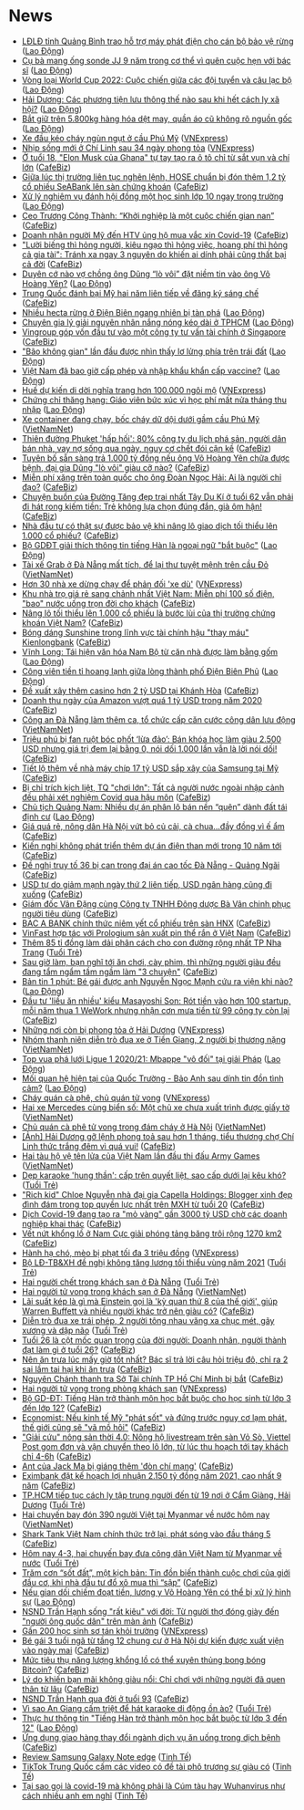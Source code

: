 # News

- [LĐLĐ tỉnh Quảng Bình trao hỗ trợ máy phát điện cho cán bộ bảo vệ rừng](https://laodong.vn/cong-doan/ldld-tinh-quang-binh-trao-ho-tro-may-phat-dien-cho-can-bo-bao-ve-rung-885728.ldo) ([Lao Động](https://laodong.vn))
- [Cụ bà mang ống sonde JJ 9 năm trong cơ thể vì quên cuộc hẹn với bác sĩ](https://laodong.vn/suc-khoe/cu-ba-mang-ong-sonde-jj-9-nam-trong-co-the-vi-quen-cuoc-hen-voi-bac-si-885690.ldo) ([Lao Động](https://laodong.vn))
- [Vòng loại World Cup 2022: Cuộc chiến giữa các đội tuyển và câu lạc bộ](https://laodong.vn/the-thao/vong-loai-world-cup-2022-cuoc-chien-giua-cac-doi-tuyen-va-cau-lac-bo-885730.ldo) ([Lao Động](https://laodong.vn))
- [Hải Dương: Các phương tiện lưu thông thế nào sau khi hết cách ly xã hội?](https://laodong.vn/xa-hoi/hai-duong-cac-phuong-tien-luu-thong-the-nao-sau-khi-het-cach-ly-xa-hoi-885754.ldo) ([Lao Động](https://laodong.vn))
- [Bắt giữ trên  5.800kg hàng hóa dệt may, quần áo cũ không rõ nguồn gốc](https://laodong.vn/kinh-te/bat-giu-tren-5800kg-hang-hoa-det-may-quan-ao-cu-khong-ro-nguon-goc-885751.ldo) ([Lao Động](https://laodong.vn))
- [Xe đầu kéo cháy ngùn ngụt ở cầu Phú Mỹ](https://vnexpress.net/xe-dau-keo-chay-ngun-ngut-o-cau-phu-my-4243567.html) ([VNExpress](https://vnexpress.net))
- [Nhịp sống mới ở Chí Linh sau 34 ngày phong tỏa](https://vnexpress.net/nhip-song-moi-o-chi-linh-sau-34-ngay-phong-toa-4243537.html) ([VNExpress](https://vnexpress.net))
- [Ở tuổi 18, "Elon Musk của Ghana" tự tay tạo ra ô tô chỉ từ sắt vụn và chí lớn](https://cafebiz.vn/o-tuoi-18-elon-musk-cua-ghana-tu-tay-tao-ra-o-to-chi-tu-sat-vun-va-chi-lon-20210304135548013.chn) ([CafeBiz](https://cafebiz.vn))
- [Giữa lúc thị trường liên tục nghẽn lệnh, HOSE chuẩn bị đón thêm 1,2 tỷ cổ phiếu SeABank lên sàn chứng khoán](https://cafebiz.vn/giua-luc-thi-truong-lien-tuc-nghen-lenh-hose-chuan-bi-don-them-12-ty-co-phieu-seabank-len-san-chung-khoan-20210304151236976.chn) ([CafeBiz](https://cafebiz.vn))
- [Xử lý nghiêm vụ đánh hội đồng một học sinh lớp 10 ngay trong trường](https://laodong.vn/giao-duc/xu-ly-nghiem-vu-danh-hoi-dong-mot-hoc-sinh-lop-10-ngay-trong-truong-885747.ldo) ([Lao Động](https://laodong.vn))
- [Ceo Trương Công Thành: “Khởi nghiệp là một cuộc chiến gian nan”](https://cafebiz.vn/ceo-truong-cong-thanh-khoi-nghiep-la-mot-cuoc-chien-gian-nan-20210304141443185.chn) ([CafeBiz](https://cafebiz.vn))
- [Doanh nhân người Mỹ đến HTV ủng hộ mua vắc xin Covid-19](https://cafebiz.vn/doanh-nhan-nguoi-my-den-htv-ung-ho-mua-vac-xin-covid-19-20210304111833335.chn) ([CafeBiz](https://cafebiz.vn))
- ["Lười biếng thì hỏng người, kiêu ngạo thì hỏng việc, hoang phí thì hỏng cả gia tài": Tránh xa ngay 3 nguyên do khiến ai dính phải cũng thất bại cả đời](https://cafebiz.vn/luoi-bieng-thi-hong-nguoi-kieu-ngao-thi-hong-viec-hoang-phi-thi-hong-ca-gia-tai-tranh-xa-ngay-3-nguyen-do-khien-ai-dinh-phai-cung-that-bai-ca-doi-20210304151640947.chn) ([CafeBiz](https://cafebiz.vn))
- [Duyên cớ nào vợ chồng ông Dũng “lò vôi” đặt niềm tin vào ông Võ Hoàng Yên?](https://laodong.vn/xa-hoi/duyen-co-nao-vo-chong-ong-dung-lo-voi-dat-niem-tin-vao-ong-vo-hoang-yen-885693.ldo) ([Lao Động](https://laodong.vn))
- [Trung Quốc đánh bại Mỹ hai năm liên tiếp về đăng ký sáng chế](https://cafebiz.vn/trung-quoc-danh-bai-my-hai-nam-lien-tiep-ve-dang-ky-sang-che-20210304135040159.chn) ([CafeBiz](https://cafebiz.vn))
- [Nhiều hecta rừng ở Điện Biên ngang nhiên bị tàn phá](https://laodong.vn/photo/nhieu-hecta-rung-o-dien-bien-ngang-nhien-bi-tan-pha-885672.ldo) ([Lao Động](https://laodong.vn))
- [Chuyên gia lý giải nguyên nhân nắng nóng kéo dài ở TPHCM](https://laodong.vn/video/chuyen-gia-ly-giai-nguyen-nhan-nang-nong-keo-dai-o-tphcm-885702.ldo) ([Lao Động](https://laodong.vn))
- [Vingroup góp vốn đầu tư vào một công ty tư vấn tài chính ở Singapore](https://cafebiz.vn/vingroup-gop-von-dau-tu-vao-mot-cong-ty-tu-van-tai-chinh-o-singapore-20210304145251108.chn) ([CafeBiz](https://cafebiz.vn))
- [&quot;Bão không gian&quot; lần đầu được nhìn thấy lơ lửng phía trên trái đất](https://laodong.vn/the-gioi/bao-khong-gian-lan-dau-duoc-nhin-thay-lo-lung-phia-tren-trai-dat-885718.ldo) ([Lao Động](https://laodong.vn))
- [Việt Nam đã bao giờ cấp phép và nhập khẩu khẩn cấp vaccine?](https://laodong.vn/video-thoi-su/viet-nam-da-bao-gio-cap-phep-va-nhap-khau-khan-cap-vaccine-885497.ldo) ([Lao Động](https://laodong.vn))
- [Huế dự kiến di dời nghĩa trang hơn 100.000 ngôi mộ](https://vnexpress.net/hue-du-kien-di-doi-nghia-trang-hon-100-000-ngoi-mo-4243440.html) ([VNExpress](https://vnexpress.net))
- [Chứng chỉ thăng hạng: Giáo viên bức xúc vì học phí mất nửa tháng thu nhập](https://laodong.vn/ban-doc/chung-chi-thang-hang-giao-vien-buc-xuc-vi-hoc-phi-mat-nua-thang-thu-nhap-885385.ldo) ([Lao Động](https://laodong.vn))
- [Xe container đang chạy, bốc cháy dữ dội dưới gầm cầu Phú Mỹ](http://vietnamnet.vn/vn/thoi-su/xe-container-dang-chay-boc-chay-du-doi-duoi-gam-cau-phu-my-717195.html) ([VietNamNet](https://vietnamnet.vn))
- [Thiên đường Phuket 'hấp hối': 80% công ty du lịch phá sản, người dân bán nhà, vay nợ sống qua ngày, nguy cơ chết đói cận kề](https://cafebiz.vn/thien-duong-du-lich-phuket-cua-thai-lan-thoi-thop-tim-cach-song-giua-mua-dich-covid-19-20210303171824027.chn) ([CafeBiz](https://cafebiz.vn))
- [Tuyên bố sẵn sàng trả 1.000 tỷ đồng nếu ông Võ Hoàng Yên chữa được bệnh, đại gia Dũng "lò vôi" giàu cỡ nào?](https://cafebiz.vn/tuyen-bo-san-sang-tra-1000-ty-dong-neu-ong-vo-hoang-yen-chua-duoc-benh-dai-gia-dung-lo-voi-giau-co-nao-2021030414122592.chn) ([CafeBiz](https://cafebiz.vn))
- [Miễn phí xăng trên toàn quốc cho ông Đoàn Ngọc Hải: Ai là người chỉ đạo?](https://cafebiz.vn/mien-phi-xang-tren-toan-quoc-cho-ong-doan-ngoc-hai-ai-la-nguoi-chi-dao-20210304143345673.chn) ([CafeBiz](https://cafebiz.vn))
- [Chuyện buồn của Đường Tăng đẹp trai nhất Tây Du Kí ở tuổi 62 vẫn phải đi hát rong kiếm tiền: Trẻ không lựa chọn đúng đắn, già ôm hận!](https://cafebiz.vn/chuyen-buon-cua-duong-tang-dep-trai-nhat-tay-du-ki-o-tuoi-62-van-phai-di-hat-rong-kiem-tien-tre-khong-lua-chon-dung-dan-gia-om-han-20210303155428504.chn) ([CafeBiz](https://cafebiz.vn))
- [Nhà đầu tư có thật sự được bảo vệ khi nâng lô giao dịch tối thiểu lên 1.000 cổ phiếu?](https://cafebiz.vn/nha-dau-tu-co-that-su-duoc-bao-ve-khi-nang-lo-giao-dich-toi-thieu-len-1000-co-phieu-2021030414291524.chn) ([CafeBiz](https://cafebiz.vn))
- [Bộ GDĐT giải thích thông tin tiếng Hàn là ngoại ngữ &quot;bắt buộc&quot;](https://laodong.vn/giao-duc/bo-gddt-giai-thich-thong-tin-tieng-han-la-ngoai-ngu-bat-buoc-885711.ldo) ([Lao Động](https://laodong.vn))
- [Tài xế Grab ở Đà Nẵng mất tích, để lại thư tuyệt mệnh trên cầu Đỏ](http://vietnamnet.vn/vn/thoi-su/tai-xe-grab-o-da-nang-mat-tich-de-lai-thu-tuyet-menh-tren-cau-do-717189.html) ([VietNamNet](https://vietnamnet.vn))
- [Hơn 30 nhà xe dừng chạy để phản đối 'xe dù'](https://vnexpress.net/hon-30-nha-xe-dung-chay-de-phan-doi-xe-du-4243393.html) ([VNExpress](https://vnexpress.net))
- [Khu nhà trọ giá rẻ sang chảnh nhất Việt Nam: Miễn phí 100 số điện, "bao" nước uống trọn đời cho khách](https://cafebiz.vn/khu-nha-tro-gia-re-sang-chanh-nhat-viet-nam-mien-phi-100-so-dien-bao-nuoc-uong-tron-doi-cho-khach-20210304141733013.chn) ([CafeBiz](https://cafebiz.vn))
- [Nâng lô tối thiểu lên 1.000 cổ phiếu là bước lùi của thị trường chứng khoán Việt Nam?](https://cafebiz.vn/nang-lo-toi-thieu-len-1000-co-phieu-la-buoc-lui-cua-thi-truong-chung-khoan-viet-nam-20210304141207324.chn) ([CafeBiz](https://cafebiz.vn))
- [Bóng dáng Sunshine trong lĩnh vực tài chính hậu "thay máu" Kienlongbank](https://cafebiz.vn/bong-dang-sunshine-trong-linh-vuc-tai-chinh-hau-thay-mau-kienlongbank-20210304140935202.chn) ([CafeBiz](https://cafebiz.vn))
- [Vĩnh Long: Tái hiện văn hóa Nam Bộ từ căn nhà được làm bằng gốm](https://laodong.vn/photo/vinh-long-tai-hien-van-hoa-nam-bo-tu-can-nha-duoc-lam-bang-gom-885563.ldo) ([Lao Động](https://laodong.vn))
- [Công viên tiền tỉ hoang lạnh giữa lòng thành phố Điện Biên Phủ](https://laodong.vn/photo/cong-vien-tien-ti-hoang-lanh-giua-long-thanh-pho-dien-bien-phu-885343.ldo) ([Lao Động](https://laodong.vn))
- [Đề xuất xây thêm casino hơn 2 tỷ USD tại Khánh Hòa](https://cafebiz.vn/de-xuat-xay-them-casino-hon-2-ty-usd-tai-khanh-hoa-20210304135613875.chn) ([CafeBiz](https://cafebiz.vn))
- [Doanh thu ngày của Amazon vượt quá 1 tỷ USD trong năm 2020](https://cafebiz.vn/doanh-thu-ngay-cua-amazon-vuot-qua-1-ty-usd-trong-nam-2020-20210304134748722.chn) ([CafeBiz](https://cafebiz.vn))
- [Công an Đà Nẵng làm thêm ca, tổ chức cấp căn cước công dân lưu động](http://vietnamnet.vn/vn/thoi-su/cong-an-da-nang-lam-them-ca-to-chuc-cap-can-cuoc-cong-dan-luu-dong-717181.html) ([VietNamNet](https://vietnamnet.vn))
- [Triệu phú bị fan ruột bóc phốt ‘lừa đảo’: Bán khóa học làm giàu 2.500 USD nhưng giá trị đem lại bằng 0, nói dối 1.000 lần vẫn là lời nói dối!](https://cafebiz.vn/trieu-phu-bi-fan-ruot-boc-phot-lua-dao-ban-khoa-hoc-lam-giau-2500-usd-nhung-gia-tri-dem-lai-bang-0-noi-doi-1000-lan-van-la-loi-noi-doi-20210304113415619.chn) ([CafeBiz](https://cafebiz.vn))
- [Tiết lộ thêm về nhà máy chíp 17 tỷ USD sắp xây của Samsung tại Mỹ](https://cafebiz.vn/tiet-lo-them-ve-nha-may-chip-17-ty-usd-sap-xay-cua-samsung-tai-my-20210304134507486.chn) ([CafeBiz](https://cafebiz.vn))
- [Bị chỉ trích kịch liệt, TQ "chơi lớn": Tất cả người nước ngoài nhập cảnh đều phải xét nghiệm Covid qua hậu môn](https://cafebiz.vn/bi-chi-trich-kich-liet-tq-choi-lon-tat-ca-nguoi-nuoc-ngoai-nhap-canh-deu-phai-xet-nghiem-covid-qua-hau-mon-20210304134634162.chn) ([CafeBiz](https://cafebiz.vn))
- [Chủ tịch Quảng Nam: Nhiều dự án phân lô bán nền “quên” dành đất tái định cư](https://laodong.vn/bat-dong-san/chu-tich-quang-nam-nhieu-du-an-phan-lo-ban-nen-quen-danh-dat-tai-dinh-cu-885688.ldo) ([Lao Động](https://laodong.vn))
- [Giá quá rẻ, nông dân Hà Nội vứt bỏ củ cải, cà chua...đầy đồng vì ế ẩm](https://cafebiz.vn/gia-qua-re-nong-dan-ha-noi-vut-bo-cu-cai-ca-chuaday-dong-vi-e-am-20210304134217755.chn) ([CafeBiz](https://cafebiz.vn))
- [Kiến nghị không phát triển thêm dự án điện than mới trong 10 năm tới](https://cafebiz.vn/kien-nghi-khong-phat-trien-them-du-an-dien-than-moi-trong-10-nam-toi-20210304134141696.chn) ([CafeBiz](https://cafebiz.vn))
- [Đề nghị truy tố 36 bị can trong đại án cao tốc Đà Nẵng - Quảng Ngãi](https://cafebiz.vn/de-nghi-truy-to-36-bi-can-trong-dai-an-cao-toc-da-nang-quang-ngai-20210304133848076.chn) ([CafeBiz](https://cafebiz.vn))
- [USD tự do giảm mạnh ngày thứ 2 liên tiếp, USD ngân hàng cũng đi xuống](https://cafebiz.vn/usd-tu-do-giam-manh-ngay-thu-2-lien-tiep-usd-ngan-hang-cung-di-xuong-20210304133224106.chn) ([CafeBiz](https://cafebiz.vn))
- [Giám đốc Vân Đặng cùng Công ty TNHH Đông dược Bà Vân chinh phục người tiêu dùng](https://cafebiz.vn/giam-doc-van-dang-cung-cong-ty-tnhh-dong-duoc-ba-van-chinh-phuc-nguoi-tieu-dung-20210304113345045.chn) ([CafeBiz](https://cafebiz.vn))
- [BAC A BANK chính thức niêm yết cổ phiếu trên sàn HNX](https://cafebiz.vn/bac-a-bank-chinh-thuc-niem-yet-co-phieu-tren-san-hnx-20210304113312108.chn) ([CafeBiz](https://cafebiz.vn))
- [VinFast hợp tác với Prologium sản xuất pin thể rắn ở Việt Nam](https://cafebiz.vn/vinfast-hop-tac-voi-prologium-san-xuat-pin-the-ran-o-viet-nam-20210304111858886.chn) ([CafeBiz](https://cafebiz.vn))
- [Thêm 85 tỉ đồng làm dải phân cách cho con đường rộng nhất TP Nha Trang](https://tuoitre.vn/them-85-ti-dong-lam-dai-phan-cach-cho-con-duong-rong-nhat-tp-nha-trang-20210303184312707.htm) ([Tuổi Trẻ](https://tuoitre.vn))
- [Sau giờ làm, bạn nghĩ tới ăn chơi, cày phim, thì những người giàu đều đang tẩm ngẩm tầm ngầm làm "3 chuyện"](https://cafebiz.vn/sau-gio-lam-ban-nghi-toi-an-choi-cay-phim-thi-nhung-nguoi-giau-deu-dang-tam-ngam-tam-ngam-lam-3-chuyen-20210226222323639.chn) ([CafeBiz](https://cafebiz.vn))
- [Bản tin 1 phút: Bé gái được anh Nguyễn Ngọc Mạnh cứu ra viện khi nào?](https://laodong.vn/video/ban-tin-1-phut-be-gai-duoc-anh-nguyen-ngoc-manh-cuu-ra-vien-khi-nao-885692.ldo) ([Lao Động](https://laodong.vn))
- [Đầu tư 'liều ăn nhiều' kiểu Masayoshi Son: Rót tiền vào hơn 100 startup, mỗi năm thua 1 WeWork nhưng nhận cơn mưa tiền từ 99 công ty còn lại](https://cafebiz.vn/dau-tu-lieu-an-nhieu-kieu-masayoshi-son-rot-tien-vao-hon-100-startup-moi-nam-thua-1-wework-nhung-nhan-con-mua-tien-tu-99-cong-ty-con-lai-20210304123118084.chn) ([CafeBiz](https://cafebiz.vn))
- [Những nơi còn bị phong tỏa ở Hải Dương](https://vnexpress.net/nhung-noi-con-bi-phong-toa-o-hai-duong-4243308.html) ([VNExpress](https://vnexpress.net))
- [Nhóm thanh niên diễn trò đua xe ở Tiền Giang, 2 người bị thương nặng](http://vietnamnet.vn/vn/thoi-su/an-toan-giao-thong/nhom-thanh-nien-dien-tro-dua-xe-o-tien-giang-2-nguoi-bi-thuong-nang-717171.html) ([VietNamNet](https://vietnamnet.vn))
- [Top vua phá lưới Ligue 1 2020/21: Mbappe &quot;vô đối&quot; tại giải Pháp](https://laodong.vn/photo/top-vua-pha-luoi-ligue-1-202021-mbappe-vo-doi-tai-giai-phap-885636.ldo) ([Lao Động](https://laodong.vn))
- [Mối quan hệ hiện tại của Quốc Trường - Bảo Anh sau dính tin đồn tình cảm?](https://laodong.vn/photo/moi-quan-he-hien-tai-cua-quoc-truong-bao-anh-sau-dinh-tin-don-tinh-cam-885665.ldo) ([Lao Động](https://laodong.vn))
- [Cháy quán cà phê, chủ quán tử vong](https://vnexpress.net/chay-quan-ca-phe-chu-quan-tu-vong-4243427.html) ([VNExpress](https://vnexpress.net))
- [Hai xe Mercedes cùng biển số: Một chủ xe chưa xuất trình được giấy tờ](http://vietnamnet.vn/vn/thoi-su/hai-xe-mercedes-cung-bien-so-mot-chu-xe-chua-xuat-trinh-duoc-giay-to-717157.html) ([VietNamNet](https://vietnamnet.vn))
- [Chủ quán cà phê tử vong trong đám cháy ở Hà Nội](http://vietnamnet.vn/vn/thoi-su/chu-quan-ca-phe-tu-vong-trong-dam-chay-o-ha-noi-717165.html) ([VietNamNet](https://vietnamnet.vn))
- [[Ảnh] Hải Dương gỡ lệnh phong toả sau hơn 1 tháng, tiểu thương chợ Chí Linh thức trắng đêm vì quá vui!](https://cafebiz.vn/anh-hai-duong-go-lenh-phong-toa-sau-hon-1-thang-tieu-thuong-cho-chi-linh-thuc-trang-dem-vi-qua-vui-20210304115047086.chn) ([CafeBiz](https://cafebiz.vn))
- [Hai tàu hộ vệ tên lửa của Việt Nam lần đầu thi đấu Army Games](http://vietnamnet.vn/vn/thoi-su/chinh-tri/hai-tau-ho-ve-ten-lua-cua-viet-nam-lan-dau-thi-dau-army-games-717166.html) ([VietNamNet](https://vietnamnet.vn))
- [Dẹp karaoke 'hung thần': cấp trên quyết liệt, sao cấp dưới lại kêu khó?](https://tuoitre.vn/dep-karaoke-hung-than-cap-tren-quyet-liet-sao-cap-duoi-lai-keu-kho-20210304080353726.htm) ([Tuổi Trẻ](https://tuoitre.vn))
- ["Rich kid" Chloe Nguyễn nhà đại gia Capella Holdings: Blogger xinh đẹp đình đám trong top quyền lực nhất trên MXH từ tuổi 20](https://cafebiz.vn/rich-kid-chloe-nguyen-nha-dai-gia-capella-holdings-blogger-xinh-dep-dinh-dam-trong-top-quyen-luc-nhat-tren-mxh-tu-tuoi-20-20210303135022957.chn) ([CafeBiz](https://cafebiz.vn))
- [Dịch Covid-19 đang tạo ra "mỏ vàng" gần 3000 tỷ USD chờ các doanh nghiệp khai thác](https://cafebiz.vn/dich-covid-19-dang-tao-ra-mo-vang-gan-3000-ty-usd-cho-cac-doanh-nghiep-khai-thac-20210303141806162.chn) ([CafeBiz](https://cafebiz.vn))
- [Vết nứt khổng lồ ở Nam Cực giải phóng tảng băng trôi rộng 1270 km2](https://cafebiz.vn/vet-nut-khong-lo-o-nam-cuc-giai-phong-tang-bang-troi-rong-1270-km2-20210304083947749.chn) ([CafeBiz](https://cafebiz.vn))
- [Hành hạ chó, mèo bị phạt tối đa 3 triệu đồng](https://vnexpress.net/hanh-ha-cho-meo-bi-phat-toi-da-3-trieu-dong-4243255.html) ([VNExpress](https://vnexpress.net))
- [Bộ LĐ-TB&XH đề nghị không tăng lương tối thiểu vùng năm 2021](https://tuoitre.vn/bo-ld-tbxh-de-nghi-khong-tang-luong-toi-thieu-vung-nam-2021-20210304101414934.htm) ([Tuổi Trẻ](https://tuoitre.vn))
- [Hai người chết trong khách sạn ở Đà Nẵng](https://tuoitre.vn/hai-nguoi-chet-trong-khach-san-o-da-nang-20210304110809291.htm) ([Tuổi Trẻ](https://tuoitre.vn))
- [Hai người tử vong trong khách sạn ở Đà Nẵng](http://vietnamnet.vn/vn/thoi-su/hai-nguoi-tu-vong-trong-khach-san-o-da-nang-717150.html) ([VietNamNet](https://vietnamnet.vn))
- [Lãi suất kép là gì mà Einstein gọi là 'kỳ quan thứ 8 của thế giới', giúp Warren Buffett và nhiều người khác trở nên giàu có?](https://cafebiz.vn/lai-suat-kep-la-gi-ma-einstein-goi-la-ky-quan-thu-8-cua-the-gioi-giup-warren-buffett-va-nhieu-nguoi-khac-tro-nen-giau-co-20210304111502513.chn) ([CafeBiz](https://cafebiz.vn))
- [Diễn trò đua xe trái phép, 2 người tông nhau văng xa chục mét, gãy xương và dập não](https://tuoitre.vn/dien-tro-dua-xe-trai-phep-2-nguoi-tong-nhau-vang-xa-chuc-met-gay-xuong-va-dap-nao-20210304104637655.htm) ([Tuổi Trẻ](https://tuoitre.vn))
- [Tuổi 26 là cột mốc quan trọng của đời người: Doanh nhân, người thành đạt làm gì ở tuổi 26?](https://cafebiz.vn/tuoi-26-la-cot-moc-quan-trong-cua-doi-nguoi-doanh-nhan-nguoi-thanh-dat-lam-gi-o-tuoi-26-2021030315335186.chn) ([CafeBiz](https://cafebiz.vn))
- [Nên ăn trưa lúc mấy giờ tốt nhất? Bác sĩ trả lời câu hỏi triệu đô, chỉ ra 2 sai lầm tai hại khi ăn trưa](https://cafebiz.vn/nen-an-trua-luc-may-gio-tot-nhat-bac-si-tra-loi-cau-hoi-trieu-do-chi-ra-2-sai-lam-tai-hai-khi-an-trua-20210304111548404.chn) ([CafeBiz](https://cafebiz.vn))
- [Nguyên Chánh thanh tra Sở Tài chính TP Hồ Chí Minh bị bắt](https://cafebiz.vn/nguyen-chanh-thanh-tra-so-tai-chinh-tp-ho-chi-minh-bi-bat-20210304110724745.chn) ([CafeBiz](https://cafebiz.vn))
- [Hai người tử vong trong phòng khách sạn](https://vnexpress.net/hai-nguoi-tu-vong-trong-phong-khach-san-4243362.html) ([VNExpress](https://vnexpress.net))
- [Bộ GD-ĐT: Tiếng Hàn trở thành môn học bắt buộc cho học sinh từ lớp 3 đến lớp 12?](https://cafebiz.vn/bo-gd-dt-tieng-han-tro-thanh-mon-hoc-bat-buoc-cho-hoc-sinh-tu-lop-3-den-lop-12-2021030410574532.chn) ([CafeBiz](https://cafebiz.vn))
- [Economist: Nếu kinh tế Mỹ "phát sốt" và đứng trước nguy cơ lạm phát, thế giới cũng sẽ "vã mồ hôi"](https://cafebiz.vn/economist-neu-kinh-te-my-phat-sot-va-dung-truoc-nguy-co-lam-phat-the-gioi-cung-se-va-mo-hoi-20210304105528995.chn) ([CafeBiz](https://cafebiz.vn))
- ["Giải cứu" nông sản thời 4.0: Nông hộ livestream trên sàn Vỏ Sò, Viettel Post gom đơn và vận chuyển theo lô lớn, từ lúc thu hoạch tới tay khách chỉ 4-6h](https://cafebiz.vn/giai-cuu-nong-san-thoi-40-nong-ho-livestream-tren-san-vo-so-viettel-post-gom-don-va-van-chuyen-theo-lo-lon-tu-luc-thu-hoach-toi-tay-khach-chi-4-6h-20210304094906085.chn) ([CafeBiz](https://cafebiz.vn))
- [Ant của Jack Ma bị giáng thêm 'đòn chí mạng'](https://cafebiz.vn/ant-cua-jack-ma-bi-giang-them-don-chi-mang-20210304105120514.chn) ([CafeBiz](https://cafebiz.vn))
- [Eximbank đặt kế hoạch lợi nhuận 2.150 tỷ đồng năm 2021, cao nhất 9 năm](https://cafebiz.vn/eximbank-dat-ke-hoach-loi-nhuan-2150-ty-dong-nam-2021-cao-nhat-9-nam-20210304104152417.chn) ([CafeBiz](https://cafebiz.vn))
- [TP.HCM tiếp tục cách ly tập trung người đến từ 19 nơi ở Cẩm Giàng, Hải Dương](https://tuoitre.vn/tp-hcm-tiep-tuc-cach-ly-tap-trung-nguoi-den-tu-19-noi-o-cam-giang-hai-duong-20210304100704872.htm) ([Tuổi Trẻ](https://tuoitre.vn))
- [Hai chuyến bay đón 390 người Việt tại Myanmar về nước hôm nay](http://vietnamnet.vn/vn/thoi-su/an-toan-giao-thong/hai-chuyen-bay-don-390-nguoi-viet-tai-myanmar-ve-nuoc-hom-nay-717109.html) ([VietNamNet](https://vietnamnet.vn))
- [Shark Tank Việt Nam chính thức trở lại, phát sóng vào đầu tháng 5](https://cafebiz.vn/shark-tank-viet-nam-chinh-thuc-tro-lai-phat-song-vao-dau-thang-5-20210304101925207.chn) ([CafeBiz](https://cafebiz.vn))
- [Hôm nay 4-3, hai chuyến bay đưa công dân Việt Nam từ Myanmar về nước](https://tuoitre.vn/hom-nay-4-3-hai-chuyen-bay-dua-cong-dan-viet-nam-tu-myanmar-ve-nuoc-20210304094629438.htm) ([Tuổi Trẻ](https://tuoitre.vn))
- [Trăm cơn “sốt đất”, một kịch bản: Tin đồn biến thành cuộc chơi của giới đầu cơ, khi nhà đầu tư đổ xô mua thì “sập”](https://cafebiz.vn/tram-con-sot-dat-mot-kich-ban-tin-don-bien-thanh-cuoc-choi-cua-gioi-dau-co-khi-nha-dau-tu-do-xo-mua-thi-sap-20210304092652742.chn) ([CafeBiz](https://cafebiz.vn))
- [Nếu gian dối chiếm đoạt tiền, lương y Võ Hoàng Yên có thể bị xử lý hình sự](https://laodong.vn/video-thoi-su/neu-gian-doi-chiem-doat-tien-luong-y-vo-hoang-yen-co-the-bi-xu-ly-hinh-su-885599.ldo) ([Lao Động](https://laodong.vn))
- [NSND Trần Hạnh sống "rất kiêu" với đời: Từ người thợ đóng giày đến "người ông quốc dân" trên màn ảnh](https://cafebiz.vn/nsnd-tran-hanh-song-rat-kieu-voi-doi-tu-nguoi-tho-dong-giay-den-nguoi-ong-quoc-dan-tren-man-anh-20210304100701865.chn) ([CafeBiz](https://cafebiz.vn))
- [Gần 200 học sinh sơ tán khỏi trường](https://vnexpress.net/gan-200-hoc-sinh-so-tan-khoi-truong-4243262.html) ([VNExpress](https://vnexpress.net))
- [Bé gái 3 tuổi ngã từ tầng 12 chung cư ở Hà Nội dự kiến được xuất viện vào ngày mai](https://cafebiz.vn/be-gai-3-tuoi-nga-tu-tang-12-chung-cu-o-ha-noi-du-kien-duoc-xuat-vien-vao-ngay-mai-20210304100449056.chn) ([CafeBiz](https://cafebiz.vn))
- [Mức tiêu thụ năng lượng khổng lồ có thể xuyên thủng bong bóng Bitcoin?](https://cafebiz.vn/muc-tieu-thu-nang-luong-khong-lo-co-the-xuyen-thung-bong-bong-bitcoin-20210304082856707.chn) ([CafeBiz](https://cafebiz.vn))
- [Lý do khiến bạn mãi không giàu nổi: Chỉ chơi với những người đã quen thân từ lâu](https://cafebiz.vn/ly-do-khien-ban-mai-khong-giau-noi-chi-choi-voi-nhung-nguoi-da-quen-than-tu-lau-20210303102801837.chn) ([CafeBiz](https://cafebiz.vn))
- [NSND Trần Hạnh qua đời ở tuổi 93](https://cafebiz.vn/nsnd-tran-hanh-qua-doi-o-tuoi-93-20210304094339562.chn) ([CafeBiz](https://cafebiz.vn))
- [Vì sao An Giang cấm triệt để hát karaoke di động ồn ào?](https://tuoitre.vn/vi-sao-an-giang-cam-triet-de-hat-karaoke-di-dong-on-ao-20210304081442749.htm) ([Tuổi Trẻ](https://tuoitre.vn))
- [Thực hư thông tin &quot;Tiếng Hàn trở thành môn học bắt buộc từ lớp 3 đến 12&quot;](https://laodong.vn/xa-hoi/thuc-hu-thong-tin-tieng-han-tro-thanh-mon-hoc-bat-buoc-tu-lop-3-den-12-885583.ldo) ([Lao Động](https://laodong.vn))
- [Ứng dụng giao hàng thay đổi ngành dịch vụ ăn uống trong dịch bệnh](https://cafebiz.vn/ung-dung-giao-hang-thay-doi-nganh-dich-vu-an-uong-trong-dich-benh-20210304083634633.chn) ([CafeBiz](https://cafebiz.vn))
- [Review Samsung Galaxy Note edge](https://tinhte.vn/thread/review-samsung-galaxy-note-edge.3286515/) ([Tinh Tế](https://tinhte.vn))
- [TikTok Trung Quốc cấm các video có đề tài phô trương sự giàu có](https://tinhte.vn/thread/tiktok-trung-quoc-cam-cac-video-co-de-tai-pho-truong-su-giau-co.3287014/) ([Tinh Tế](https://tinhte.vn))
- [Tại sao gọi là covid-19 mà không phải là Cúm tàu hay Wuhanvirus như cách nhiều anh em nghĩ](https://tinhte.vn/thread/tai-sao-goi-la-covid-19-ma-khong-phai-la-cum-tau-hay-wuhanvirus-nhu-cach-nhieu-anh-em-nghi.3286826/) ([Tinh Tế](https://tinhte.vn))
